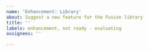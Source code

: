 ```yaml
---
name: 'Enhancement: Library'
about: Suggest a new feature for the Fusion library
title: ''
labels: enhancement, not ready - evaluating
assignees: ''

---
```



